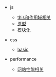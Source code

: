 - js
  - [this和作用域相关](js/this和作用域相关.md)
  - [原型](js/原型.md)
  - [模块化](js/模块化.md)

- css
  - [basic](css/basic.md)

- performance
  - [网站性能相关](performance/性能相关.md)